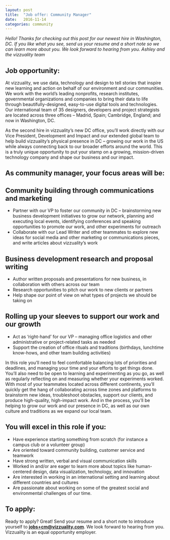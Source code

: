 ```yaml
---
layout: post
title:  "Job offer: Community Manager"
date:   2016-11-14 
categories: community
---
```


*Hello! Thanks for checking out this post for our newest hire in Washington, DC. If you like what you see, send us your resume and a short note so we can learn more about you. We look forward to hearing from you.*
*Ashley and the vizzuality team*

## Job opportunity:

At vizzuality, we use data, technology and design to tell stories that inspire new learning and action on behalf of our environment and our communities. We work with the world’s leading nonprofits, research institutes, governmental organizations and companies to bring their data to life through beautifully-designed, easy-to-use digital tools and technologies. Our international team of 35 designers, developers and project strategists are located across three offices – Madrid, Spain; Cambridge, England; and now in Washington, DC. 

As the second hire in vizzuality’s new DC office, you’ll work directly with our Vice President, Development and Impact and our extended global team to help build vizzuality’s physical presence in DC – growing our work in the US while always connecting back to our broader efforts around the world. This is a truly unique opportunity to put your stamp on a growing, mission-driven technology company and shape our business and our impact.

## As community manager, your focus areas will be:

## Community building through communications and marketing
* Partner with our VP to foster our community in DC – brainstorming new business development initiatives to grow our network, planning and executing local events, identifying conferences and speaking opportunities to promote our work, and other experiments for outreach
* Collaborate with our Lead Writer and other teammates to explore new ideas for social media and other marketing or communications pieces, and write articles about vizzuality’s work

## Business development research and proposal writing
* Author written proposals and presentations for new business, in collaboration with others across our team
* Research opportunities to pitch our work to new clients or partners 
* Help shape our point of view on what types of projects we should be taking on

## Rolling up your sleeves to support our work and our growth
* Act as ‘right-hand’ for our VP – managing office logistics and other administrative or project-related tasks as needed
* Support the creation of office rituals and traditions (birthdays, lunchtime know-hows, and other team building activities)

In this role you’ll need to feel comfortable balancing lots of priorities and deadlines, and managing your time and your efforts to get things done. You’ll also need to be open to learning and experimenting as you go, as well as regularly reflecting on and measuring whether your experiments worked. With most of your teammates located across different continents, you’ll quickly get the hang of collaborating across time zones and platforms to brainstorm new ideas, troubleshoot obstacles, support our clients, and produce high-quality, high-impact work. And in the process, you’ll be helping to grow our work and our presence in DC, as well as our own culture and traditions as we expand our local team.

## You will excel in this role if you:
* Have experience starting something from scratch (for instance a campus club or a volunteer group)
* Are oriented toward community building, customer service and teamwork
* Have strong written, verbal and visual communication skills
* Worked in and/or are eager to learn more about topics like human-centered design, data visualization, technology, and innovation 
* Are interested in working in an international setting and learning about different countries and cultures
* Are passionate about working on some of the greatest social and environmental challenges of our time.  

## To apply:
Ready to apply? Great! Send your resume and a short note to introduce yourself to **[jobs+cm@vizzuality.com](mailto:jobs+cm@vizzuality.com)**. We look forward to hearing from you. Vizzuality is an equal opportunity employer.  